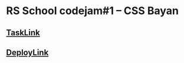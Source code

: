 # RS School codejam#1 – CSS Bayan
## [TaskLink](https://gist.github.com/Jekins/2bf2d0638163f1294637#Links)
## [DeployLink](https://chinchopp.github.io/cssBayan/cssBayan/index.html)